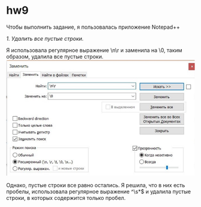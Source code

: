 # hw9
Чтобы выполнить задание, я пользовалась приложение Notepad++

*1. Удалить все пустые строки.*

Я использовала регулярное выражение \n\r и заменила на \0, таким образом, удалила все пустые строки.
![](https://github.com/yuliatrakt/hw9/blob/master/изобр%201.jpg)

Однако, пустые строки все равно остались. Я решила, что в них есть пробелы, использовала регулярное выражение ^\s*$ и удалила пустые строки, в которых содержится только пробел. 
